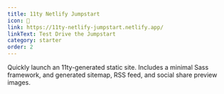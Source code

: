 ```yaml
---
title: 11ty Netlify Jumpstart
icon: 🚀
link: https://11ty-netlify-jumpstart.netlify.app/
linkText: Test Drive the Jumpstart
category: starter
order: 2
---
```


Quickly launch an 11ty-generated static site. Includes a minimal Sass framework, and generated sitemap, RSS feed, and social share preview images.
